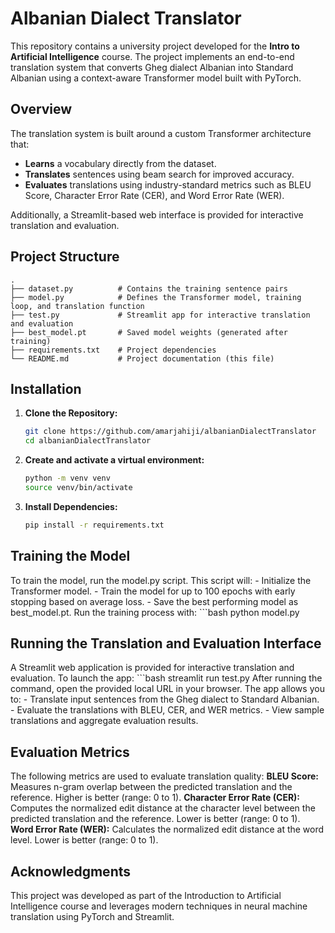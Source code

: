 # Albanian Dialect Translator

This repository contains a university project developed for the **Intro to Artificial Intelligence** course. The project implements an end-to-end translation system that converts Gheg dialect Albanian into Standard Albanian using a context-aware Transformer model built with PyTorch.


## Overview

The translation system is built around a custom Transformer architecture that:
- **Learns** a vocabulary directly from the dataset.
- **Translates** sentences using beam search for improved accuracy.
- **Evaluates** translations using industry-standard metrics such as BLEU Score, Character Error Rate (CER), and Word Error Rate (WER).

Additionally, a Streamlit-based web interface is provided for interactive translation and evaluation.

## Project Structure

```plaintext
.
├── dataset.py          # Contains the training sentence pairs
├── model.py            # Defines the Transformer model, training loop, and translation function
├── test.py             # Streamlit app for interactive translation and evaluation
├── best_model.pt       # Saved model weights (generated after training)
├── requirements.txt    # Project dependencies
└── README.md           # Project documentation (this file)
```
## Installation

1. **Clone the Repository:**
   ```bash
   git clone https://github.com/amarjahiji/albanianDialectTranslator
   cd albanianDialectTranslator

2. **Create and activate a virtual environment:**
   ```bash
   python -m venv venv
   source venv/bin/activate

3. **Install Dependencies:**
   ```bash
   pip install -r requirements.txt


## Training the Model

To train the model, run the model.py script. This script will:
    - Initialize the Transformer model.
    - Train the model for up to 100 epochs with early stopping based on average loss.
    - Save the best performing model as best_model.pt.
Run the training process with:
    ```bash
    python model.py


## Running the Translation and Evaluation Interface

A Streamlit web application is provided for interactive translation and evaluation. To launch the app:
    ```bash
    streamlit run test.py
After running the command, open the provided local URL in your browser. The app allows you to:
    - Translate input sentences from the Gheg dialect to Standard Albanian.
    - Evaluate the translations with BLEU, CER, and WER metrics.
    - View sample translations and aggregate evaluation results.


## Evaluation Metrics

The following metrics are used to evaluate translation quality:
**BLEU Score:**
    Measures n-gram overlap between the predicted translation and the reference.
    Higher is better (range: 0 to 1).
**Character Error Rate (CER):**
    Computes the normalized edit distance at the character level between the predicted translation and the reference.
    Lower is better (range: 0 to 1).
**Word Error Rate (WER):**
    Calculates the normalized edit distance at the word level.
    Lower is better (range: 0 to 1).


## Acknowledgments

This project was developed as part of the Introduction to Artificial Intelligence course and leverages modern techniques in neural machine translation using PyTorch and Streamlit.
